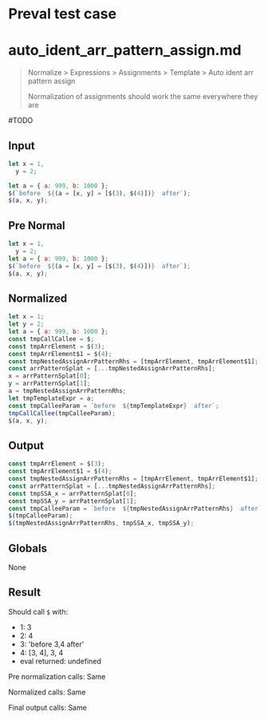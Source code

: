 # Preval test case

# auto_ident_arr_pattern_assign.md

> Normalize > Expressions > Assignments > Template > Auto ident arr pattern assign
>
> Normalization of assignments should work the same everywhere they are

#TODO

## Input

`````js filename=intro
let x = 1,
  y = 2;

let a = { a: 999, b: 1000 };
$(`before  ${(a = [x, y] = [$(3), $(4)])}  after`);
$(a, x, y);
`````

## Pre Normal

`````js filename=intro
let x = 1,
  y = 2;
let a = { a: 999, b: 1000 };
$(`before  ${(a = [x, y] = [$(3), $(4)])}  after`);
$(a, x, y);
`````

## Normalized

`````js filename=intro
let x = 1;
let y = 2;
let a = { a: 999, b: 1000 };
const tmpCallCallee = $;
const tmpArrElement = $(3);
const tmpArrElement$1 = $(4);
const tmpNestedAssignArrPatternRhs = [tmpArrElement, tmpArrElement$1];
const arrPatternSplat = [...tmpNestedAssignArrPatternRhs];
x = arrPatternSplat[0];
y = arrPatternSplat[1];
a = tmpNestedAssignArrPatternRhs;
let tmpTemplateExpr = a;
const tmpCalleeParam = `before  ${tmpTemplateExpr}  after`;
tmpCallCallee(tmpCalleeParam);
$(a, x, y);
`````

## Output

`````js filename=intro
const tmpArrElement = $(3);
const tmpArrElement$1 = $(4);
const tmpNestedAssignArrPatternRhs = [tmpArrElement, tmpArrElement$1];
const arrPatternSplat = [...tmpNestedAssignArrPatternRhs];
const tmpSSA_x = arrPatternSplat[0];
const tmpSSA_y = arrPatternSplat[1];
const tmpCalleeParam = `before  ${tmpNestedAssignArrPatternRhs}  after`;
$(tmpCalleeParam);
$(tmpNestedAssignArrPatternRhs, tmpSSA_x, tmpSSA_y);
`````

## Globals

None

## Result

Should call `$` with:
 - 1: 3
 - 2: 4
 - 3: 'before 3,4 after'
 - 4: [3, 4], 3, 4
 - eval returned: undefined

Pre normalization calls: Same

Normalized calls: Same

Final output calls: Same
